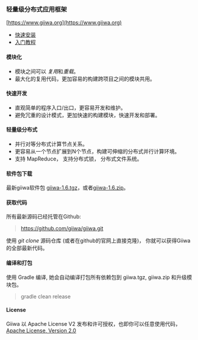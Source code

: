 ### 轻量级分布式应用框架 
[https://www.giiwa.org](https://www.giiwa.org)
* [快速安装](doc/install.md)
* [入门教程](doc/first.md)


#### 模块化
* 模块之间可以 *复用*和*重载*。
* 最大化的复用代码，更加容易的构建跨项目之间的模块共用。



#### 快速开发
* 直观简单的程序入口/出口，更容易开发和维护。
* 避免冗重的设计模式，更加快速的构建模块，快速开发和部署。



#### 轻量级分布式
* 并行对等分布式计算节点关系。
* 更容易从一个节点扩展到N个节点，构建可伸缩的分布式并行计算环境。
* 支持 MapReduce， 支持分布式锁， 分布式文件系统。



#### 软件包下载
最新giiwa软件包 [giiwa-1.6.tgz](https://www.giiwa.org/archive/giiwa-1.6.tgz)，或者[giiwa-1.6.zip](https://www.giiwa.org/archive/giiwa-1.6.zip)。



#### 获取代码
所有最新源码已经托管在Github:
> https://github.com/giiwa/giiwa.git

使用 *git clone* 源码仓库 (或者在github的官网上直接克隆)， 你就可以获得Giiwa的全部最新代码。



#### 编译和打包
使用 Gradle 编译, 她会自动编译打包所有依赖包到 giiwa.tgz, giiwa.zip 和升级模块包。
> gradle clean release



#### License
Giiwa 以 Apache License V2 发布和许可授权，也即你可以任意使用代码， [Apache License, Version 2.0](http://www.apache.org/licenses/LICENSE-2.0.html)
